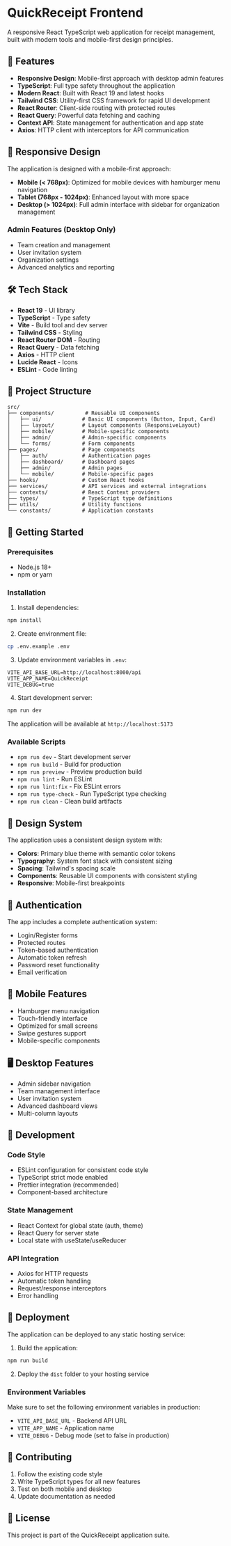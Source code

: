 # QuickReceipt Frontend

A responsive React TypeScript web application for receipt management, built with modern tools and mobile-first design principles.

## 🚀 Features

- **Responsive Design**: Mobile-first approach with desktop admin features
- **TypeScript**: Full type safety throughout the application
- **Modern React**: Built with React 19 and latest hooks
- **Tailwind CSS**: Utility-first CSS framework for rapid UI development
- **React Router**: Client-side routing with protected routes
- **React Query**: Powerful data fetching and caching
- **Context API**: State management for authentication and app state
- **Axios**: HTTP client with interceptors for API communication

## 📱 Responsive Design

The application is designed with a mobile-first approach:

- **Mobile (< 768px)**: Optimized for mobile devices with hamburger menu navigation
- **Tablet (768px - 1024px)**: Enhanced layout with more space
- **Desktop (> 1024px)**: Full admin interface with sidebar for organization management

### Admin Features (Desktop Only)
- Team creation and management
- User invitation system
- Organization settings
- Advanced analytics and reporting

## 🛠️ Tech Stack

- **React 19** - UI library
- **TypeScript** - Type safety
- **Vite** - Build tool and dev server
- **Tailwind CSS** - Styling
- **React Router DOM** - Routing
- **React Query** - Data fetching
- **Axios** - HTTP client
- **Lucide React** - Icons
- **ESLint** - Code linting

## 📁 Project Structure

```
src/
├── components/          # Reusable UI components
│   ├── ui/             # Basic UI components (Button, Input, Card)
│   ├── layout/         # Layout components (ResponsiveLayout)
│   ├── mobile/         # Mobile-specific components
│   ├── admin/          # Admin-specific components
│   └── forms/          # Form components
├── pages/              # Page components
│   ├── auth/           # Authentication pages
│   ├── dashboard/      # Dashboard pages
│   ├── admin/          # Admin pages
│   └── mobile/         # Mobile-specific pages
├── hooks/              # Custom React hooks
├── services/           # API services and external integrations
├── contexts/           # React Context providers
├── types/              # TypeScript type definitions
├── utils/              # Utility functions
└── constants/          # Application constants
```

## 🚀 Getting Started

### Prerequisites

- Node.js 18+ 
- npm or yarn

### Installation

1. Install dependencies:
```bash
npm install
```

2. Create environment file:
```bash
cp .env.example .env
```

3. Update environment variables in `.env`:
```env
VITE_API_BASE_URL=http://localhost:8000/api
VITE_APP_NAME=QuickReceipt
VITE_DEBUG=true
```

4. Start development server:
```bash
npm run dev
```

The application will be available at `http://localhost:5173`

### Available Scripts

- `npm run dev` - Start development server
- `npm run build` - Build for production
- `npm run preview` - Preview production build
- `npm run lint` - Run ESLint
- `npm run lint:fix` - Fix ESLint errors
- `npm run type-check` - Run TypeScript type checking
- `npm run clean` - Clean build artifacts

## 🎨 Design System

The application uses a consistent design system with:

- **Colors**: Primary blue theme with semantic color tokens
- **Typography**: System font stack with consistent sizing
- **Spacing**: Tailwind's spacing scale
- **Components**: Reusable UI components with consistent styling
- **Responsive**: Mobile-first breakpoints

## 🔐 Authentication

The app includes a complete authentication system:

- Login/Register forms
- Protected routes
- Token-based authentication
- Automatic token refresh
- Password reset functionality
- Email verification

## 📱 Mobile Features

- Hamburger menu navigation
- Touch-friendly interface
- Optimized for small screens
- Swipe gestures support
- Mobile-specific components

## 🖥️ Desktop Features

- Admin sidebar navigation
- Team management interface
- User invitation system
- Advanced dashboard views
- Multi-column layouts

## 🔧 Development

### Code Style

- ESLint configuration for consistent code style
- TypeScript strict mode enabled
- Prettier integration (recommended)
- Component-based architecture

### State Management

- React Context for global state (auth, theme)
- React Query for server state
- Local state with useState/useReducer

### API Integration

- Axios for HTTP requests
- Automatic token handling
- Request/response interceptors
- Error handling

## 🚀 Deployment

The application can be deployed to any static hosting service:

1. Build the application:
```bash
npm run build
```

2. Deploy the `dist` folder to your hosting service

### Environment Variables

Make sure to set the following environment variables in production:

- `VITE_API_BASE_URL` - Backend API URL
- `VITE_APP_NAME` - Application name
- `VITE_DEBUG` - Debug mode (set to false in production)

## 🤝 Contributing

1. Follow the existing code style
2. Write TypeScript types for all new features
3. Test on both mobile and desktop
4. Update documentation as needed

## 📄 License

This project is part of the QuickReceipt application suite.